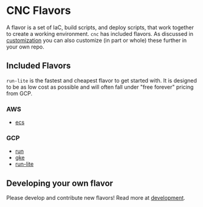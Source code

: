# CNC Flavors

A flavor is a set of IaC, build scripts, and deploy scripts, that work together to create a working environment. `cnc` has included flavors. As discussed in [customization](../customization/README.md) you can also customize (in part or whole) these further in your own repo.

## Included Flavors

`run-lite` is the fastest and cheapest flavor to get started with. It is designed to be as low cost as possible and will often fall under "free forever" pricing from GCP.

### AWS

- [ecs](./aws/ecs.md)

### GCP

- [run](./gcp/run.md)
- [gke](./gcp/gke.md)
- [run-lite](./gcp/run-lite.md)


## Developing your own flavor

Please develop and contribute new flavors! Read more at [development](.github/DEVELOPERS.md).